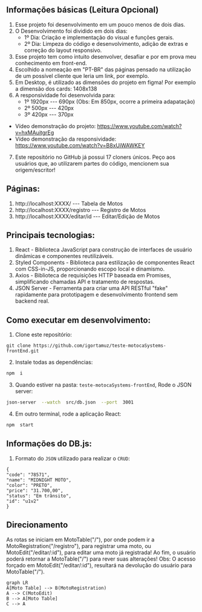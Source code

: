 ## Informações básicas (Leitura Opcional)

1. Esse projeto foi desenvolvimento em um pouco menos de dois dias.
2. O Desenvolvimento foi dividido em dois dias: 
   - 1º Dia: Criação e implementação do visual e funções gerais.
   - 2º Dia: Limpeza do código e desenvolvimento, adição de extras e correção do layout responsivo.
3. Esse projeto tem como intuito desenvolver, desafiar e por em prova meu conhecimento em front-end.
4. Escolhido a nomeação em "PT-BR" das páginas pensado na utilização de um possível cliente que leria um link, por exemplo.
5. Em Desktop, é utilizado as dimensões do projeto em figma! Por exemplo a dimensão dos cards: 1408x138 
6. A responsividade foi desenvolvida para: 
   - 1º 1920px --- 690px (Obs: Em 850px, ocorre a primeira adapatação)
   - 2º 500px --- 420px
   - 3º 420px --- 370px

- Vídeo demonstração do projeto: https://www.youtube.com/watch?v=hxMAuitgrEg
- Vídeo demonstração da responsividade: https://www.youtube.com/watch?v=B8xUiWAWKEY

7. Este repositório no GitHub já possui 17 cloners únicos. Peço aos usuários que, ao utilizarem partes do código, mencionem sua origem/escritor! 

## Páginas:  

1. http://localhost:XXXX/ --- Tabela de Motos
2. http://localhost:XXXX/registro --- Registro de Motos
3. http://localhost:XXXX/editar/id --- Editar/Edição de Motos

## Principais tecnologias:

1. React - Biblioteca JavaScript para construção de interfaces de usuário dinâmicas e componentes reutilizáveis.
2. Styled Components - Biblioteca para estilização de componentes React com CSS-in-JS, proporcionando escopo local e dinamismo.
3. Axios - Biblioteca de requisições HTTP baseada em Promises, simplificando chamadas API e tratamento de respostas.
4. JSON Server - Ferramenta para criar uma API RESTful "fake" rapidamente para prototipagem e desenvolvimento frontend sem backend real.

## Como executar em desenvolvimento:

1. Clone este repositório:

```
git clone https://github.com/igortamuz/teste-motocaSystems-frontEnd.git
```

2. Instale todas as dependências:

```bash
npm  i
```

3. Quando estiver na pasta: `teste-motocaSystems-frontEnd`, Rode o JSON server:
```bash
json-server  --watch  src/db.json  --port  3001
```

4. Em outro terminal, rode a aplicação React:

```bash
npm  start
```

##  Informações do DB.js:

1. Formato do `JSON` utilizado para realizar o `CRUD`:

```
{
"code": "78571",
"name": "MIDNIGHT MOTO",
"color": "PRETO",
"price": "31.700,00",
"status": "Em trânsito",
"id": "u1v2"
}
```

## Direcionamento

As rotas se iniciam em MotoTable("/"), por onde podem ir a MotoRegistration("/registro"), para registrar uma moto, ou MotoEdit("/editar/:id"), para editar uma moto já registrada! Ao fim, o usuário poderá retornar a MotoTable("/") para rever suas alterações!
Obs: O acesso forçado em MotoEdit("/editar/:id"), resultará na devolução do usuário para MotoTable("/").

```mermaid
graph LR
A[Moto Table] --> B(MotoRegistration)
A --> C(MotoEdit)
B --> A[Moto Table]
C --> A
```
